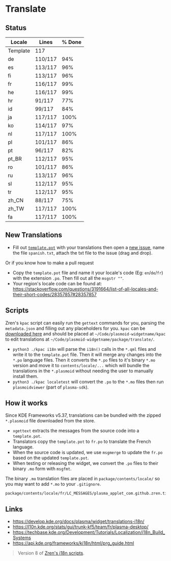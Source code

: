 # Translate

## Status

|  Locale  |  Lines  | % Done|
|----------|---------|-------|
| Template |     117 |       |
| de       | 110/117 |   94% |
| es       | 113/117 |   96% |
| fi       | 113/117 |   96% |
| fr       | 116/117 |   99% |
| he       | 116/117 |   99% |
| hr       |  91/117 |   77% |
| id       |  99/117 |   84% |
| ja       | 117/117 |  100% |
| ko       | 114/117 |   97% |
| nl       | 117/117 |  100% |
| pl       | 101/117 |   86% |
| pt       |  96/117 |   82% |
| pt_BR    | 112/117 |   95% |
| ro       | 101/117 |   86% |
| ru       | 113/117 |   96% |
| sl       | 112/117 |   95% |
| tr       | 112/117 |   95% |
| zh_CN    |  88/117 |   75% |
| zh_TW    | 117/117 |  100% |
| fa       | 117/117 |  100% |


## New Translations

* Fill out [`template.pot`](template.pot) with your translations then open a [new issue](https://github.com/Zren/plasma-applet-tiledmenu/issues/new), name the file `spanish.txt`, attach the txt file to the issue (drag and drop).

Or if you know how to make a pull request

* Copy the `template.pot` file and name it your locale's code (Eg: `en`/`de`/`fr`) with the extension `.po`. Then fill out all the `msgstr ""`.
* Your region's locale code can be found at: https://stackoverflow.com/questions/3191664/list-of-all-locales-and-their-short-codes/28357857#28357857

## Scripts

Zren's `kpac` script can easily run the `gettext` commands for you, parsing the `metadata.json` and filling out any placeholders for you. `kpac` can be [downloaded here](https://github.com/Zren/plasma-applet-lib/blob/master/kpac) and should be placed at `~/Code/plasmoid-widgetname/kpac` to edit translations at `~/Code/plasmoid-widgetname/package/translate/`.


* `python3 ./kpac i18n` will parse the `i18n()` calls in the `*.qml` files and write it to the `template.pot` file. Then it will merge any changes into the `*.po` language files. Then it converts the `*.po` files to it's binary `*.mo` version and move it to `contents/locale/...` which will bundle the translations in the `*.plasmoid` without needing the user to manually install them.
* `python3 ./kpac localetest` will convert the `.po` to the `*.mo` files then run `plasmoidviewer` (part of `plasma-sdk`).

## How it works

Since KDE Frameworks v5.37, translations can be bundled with the zipped `*.plasmoid` file downloaded from the store.

* `xgettext` extracts the messages from the source code into a `template.pot`.
* Translators copy the `template.pot` to `fr.po` to translate the French language.
* When the source code is updated, we use `msgmerge` to update the `fr.po` based on the updated `template.pot`.
* When testing or releasing the widget, we convert the `.po` files to their binary `.mo` form with `msgfmt`.

The binary `.mo` translation files are placed in `package/contents/locale/` so you may want to add `*.mo` to your `.gitignore`.

```
package/contents/locale/fr/LC_MESSAGES/plasma_applet_com.github.zren.tiledmenu.mo
```

## Links

* https://develop.kde.org/docs/plasma/widget/translations-i18n/
* https://l10n.kde.org/stats/gui/trunk-kf5/team/fr/plasma-desktop/
* https://techbase.kde.org/Development/Tutorials/Localization/i18n_Build_Systems
* https://api.kde.org/frameworks/ki18n/html/prg_guide.html

> Version 8 of [Zren's i18n scripts](https://github.com/Zren/plasma-applet-lib).
